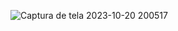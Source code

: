 ![Captura de tela 2023-10-20 200517](https://github.com/JeffersonLop1201/Anime/assets/132525827/42c4c0d4-6d63-4b69-b03e-b2b6cd09dbfd)
